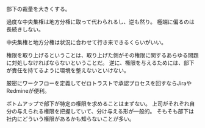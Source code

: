 部下の裁量を大きくする。

過度な中央集権は地方分権に取って代わられるし、逆も然り。
極端に偏るのは長続きしない。

中央集権と地方分権は状況に合わせて行き来できるくらいがいい。

権限を取り上げるということは、取り上げた側がその権限に関するあらゆる問題に対処しなければならないということだ。
逆に、権限を与えるためには、部下が責任を持てるように環境を整えないといけない。

厳密にワークフローを定義してゼロトラストで承認プロセスを回すならJiraやRedmineが便利。

ボトムアップで部下が特定の権限を求めることはまずない。
上司がそれぞれ自分の与えられる権限を把握していて、分け与える形が一般的。
そもそも部下は社内にどういう権限があるかも知らないことが多い。
